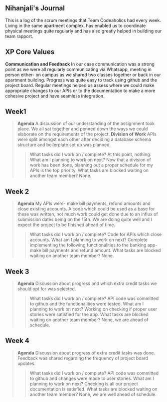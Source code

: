 ## Nihanjali's Journal

This is a log of the scrum meetings that Team Codeaholics had every week. Living in the same apartment complex, has enabled us to coordinate physical meetings quite regularly and has also greatly helped in building our team rapport.

## XP Core Values

 **Communication and Feedback**
 In our case communication was a strong point as we were all regularly communicating via Whatsapp, meeting in person either- on campus as we shared two classes together or back in our apartment building.
 Progress was quite easy to track using github and the project board. Regular meetings helped us assess where we could make appropriate changes to our APIs or to the documentation to make a more cohesive project and have seamless integration.


## Week1
>**Agenda**
A discussion of our understanding of the assignment took place. We all sat together and penned down the ways we could elaborate on the requirements of the project.
>**Division of Work**
>APIs were split amongst each other after deciding a database schema structure and boilerplate set up was planned.
>>What tasks did I work on / complete?
>At this point, nothing.
>What am I planning to work on next?
>Now that a division of work has been done, planning out a proper schedule for my APIs is the top priority.
>What tasks are blocked waiting on another team member?
>None.
## Week 2
>**Agenda**
>My APIs were- make bill payments, refund amounts and close existing accounts.
>A code which could be used as a base for these was written, not much work could get done due to an influx of submission dates being on the 15th.
>We are doing quite well and I expect the project to be finished ahead of time.
>>What tasks did I work on / complete?
>Code for APIs which close accounts.
>What am I planning to work on next?
>Complete implementing the following functionalities to the banking app- make bill payments and refund amount.
>What tasks are blocked waiting on another team member?
>None.


## Week 3
>**Agenda**
>Discussion about progress and which extra credit tasks we should opt for was selected. 
>>What tasks did I work on / complete?
>API code was committed to github and the functionalities were tested.
>What am I planning to work on next?
>Working on checking if proper user stories were satisfied for the app.
>What tasks are blocked waiting on another team member?
>None, we are ahead of schedule.

## Week 4
>**Agenda**
>Discussion about progress of extra credit tasks was done. Feedback was shared regarding the frequency of project board updates.
>>What tasks did I work on / complete?
>API code was committed to github and changes were made to user stories.
>What am I planning to work on next?
>Checking is all our project documentation is satisfied.
>What tasks are blocked waiting on another team member?
>None, we are well ahead of schedule.
